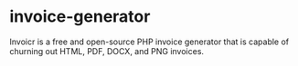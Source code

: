 # invoice-generator
Invoicr is a free and open-source PHP invoice generator that is capable of churning out HTML, PDF, DOCX, and PNG invoices.
